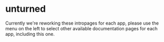# unturned

Currently we're reworking these intropages for each app, please use the menu on the left to select other available documentation pages for each app, including this one.
